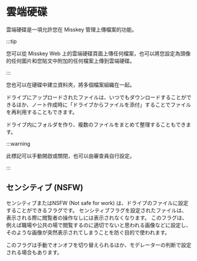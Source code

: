 # 雲端硬碟

雲端硬碟是一項允許您在 Misskey 管理上傳檔案的功能。

:::tip

您可以從 Misskey Web 上的雲端硬碟頁面上傳任何檔案，也可以將您設定為頭像的任何圖片和您貼文中附加的任何檔案上傳到雲端硬碟。

:::

您也可以在硬碟中建立資料夾，將多個檔案組織在一起。

ドライブにアップロードされたファイルは、いつでもダウンロードすることができるほか、ノート作成時に「ドライブからファイルを添付」することでファイルを再利用することもできます。

ドライブ内にフォルダを作り、複数のファイルをまとめて整理することもできます。

:::warning

此標記可以手動開啟或關閉，也可以由審查員自行設定。

:::

## センシティブ (NSFW)

センシティブまたはNSFW (Not safe for work) は、ドライブのファイルに設定することができるフラグです。
センシティブフラグを設定されたファイルは、表示される際に閲覧者の操作なしには表示されなくなります。
このフラグは、例えば職場や公共の場で閲覧するのに適切でないと思われる画像などに設定し、そのような画像が突然表示されてしまうことを防ぐ目的で使われます。

このフラグは手動でオンオフを切り替えられるほか、モデレーターの判断で設定される場合もあります。
